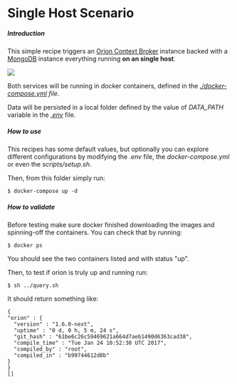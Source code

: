 # Single Host Scenario

##### Introduction
This simple recipe triggers an [Orion Context Broker](https://github.com/telefonicaid/fiware-orion/blob/master/README.md) instance backed with a [MongoDB](https://docs.mongodb.com) instance everything running **on an single host**.

<img src='http://g.gravizo.com/g?
    digraph G {
      compound=true;
      rankdir=LR;
      ranksep=1.2;
      [fontname="times-bold",shape=plaintext];
      graph [style="filled", nodesep=0.3];
      graph [fillcolor=aliceblue];
      Client [shape=record];
      subgraph cluster_localhost {
          label="localhost"
          graph [fillcolor=aliceblue]
          subgraph cluster_mongo_container {
              label="mongo container"
              graph [fillcolor=white] {
                  node "mongod";
              }
              {
                  node [shape=tab];
                  "mongo_/data/db" [label="/data/db"];
              }
          }
          subgraph cluster_orion {
              label="orion container"
              {
                  node [shape=tab];
                  "orion_/scripts" [label="/scripts"];
              }
              graph [fillcolor=white] {
                  node "orion";
              }
          }
          subgraph cluster_hostvolumes {
              [fillcolor=white];
              label="local filesystem"
              node [shape=tab];
              "host_DATA_PATH" [label="\$DATA_PATH"];
              "host_./scripts" [label="./scripts"];
          }
      }
      "Client" -> "orion" [label="1026", lhead=cluster_orion];
      "orion" -> "mongod";
      "mongo_/data/db" -> "host_DATA_PATH";
      "orion_/scripts" -> "host_./scripts";
    }
'>

Both services will be running in docker containers, defined in the _[./docker-compose.yml](https://github.com/smartsdk/smartsdk-recipes/blob/master/recipes/data-management/context-broker/simple/docker-compose.yml) file._

Data will be persisted in a local folder defined by the value of *DATA_PATH* variable in the _[.env](https://github.com/smartsdk/smartsdk-recipes/blob/master/recipes/data-management/context-broker/simple/.env)_ file.

##### How to use

This recipes has some default values, but optionally you can explore different configurations by modifying the *.env* file, the _docker-compose.yml_ or even the *scripts/setup.sh*.

Then, from this folder simply run:

    $ docker-compose up -d

##### How to validate

Before testing make sure docker finished downloading the images and spinning-off the containers. You can check that by running:

    $ docker ps

You should see the two containers listed and with status "up".

Then, to test if orion is truly up and running run:

    $ sh ../query.sh

It should return something like:

    {
    "orion" : {
      "version" : "1.6.0-next",
      "uptime" : "0 d, 0 h, 5 m, 24 s",
      "git_hash" : "61be6c26c59469621a664d7aeb1490d6363cad38",
      "compile_time" : "Tue Jan 24 10:52:30 UTC 2017",
      "compiled_by" : "root",
      "compiled_in" : "b99744612d0b"
    }
    }
    []
